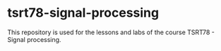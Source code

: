 # tsrt78-signal-processing

This repository is used for the lessons and labs of the course TSRT78 - Signal processing.